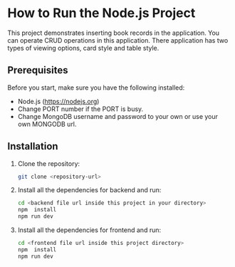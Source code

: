 # How to Run the Node.js Project

This project demonstrates inserting book records in the application. You can operate CRUD operations in this application. There application has two types of viewing options, card style and table style.

## Prerequisites

Before you start, make sure you have the following installed:

- Node.js (https://nodejs.org)
- Change PORT number if the PORT is busy.
- Change MongoDB username and password to your own or use your own MONGODB url.
  
## Installation

1. Clone the repository:
   ```bash
   git clone <repository-url>

2. Install all the dependencies for backend and run:
   ```bash
   cd <backend file url inside this project in your directory>
   npm  install
   npm run dev

3. Install all the dependencies for frontend and run:
   ```bash
   cd <frontend file url inside this project directory>
   npm  install
   npm run dev
